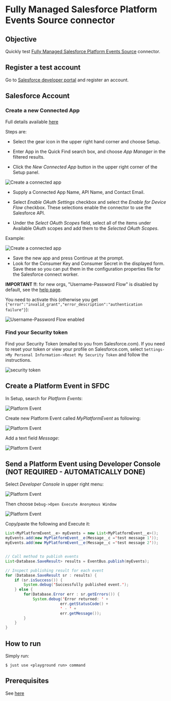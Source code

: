 # Fully Managed Salesforce Platform Events Source connector



## Objective

Quickly test [Fully Managed Salesforce Platform Events Source](https://docs.confluent.io/cloud/current/connectors/cc-salesforce-platform-event-source.html) connector.



## Register a test account

Go to [Salesforce developer portal](https://developer.salesforce.com/signup/) and register an account.

## Salesforce Account

### Create a new Connected App

Full details available [here](https://docs.confluent.io/current/connect/kafka-connect-salesforce/pushtopics/salesforce_pushtopic_source_connector_quickstart.html#salesforce-account)

Steps are:

* Select the gear icon in the upper right hand corner and choose Setup.

* Enter App in the Quick Find search box, and choose *App Manager* in the filtered results.

* Click the *New Connected App* button in the upper right corner of the Setup panel.

![Create a connected app](Screenshot2.png)

* Supply a Connected App Name, API Name, and Contact Email.

* Select *Enable OAuth Settings* checkbox and select the *Enable for Device Flow* checkbox. These selections enable the connector to use the Salesforce API.
* Under the *Select OAuth Scopes* field, select all of the items under Available OAuth scopes and add them to the *Selected OAuth Scopes*.

Example:

![Create a connected app](Screenshot3.png)

* Save the new app and press Continue at the prompt.
* Look for the Consumer Key and Consumer Secret in the displayed form. Save these so you can put them in the configuration properties file for the Salesforce connect worker.

**IMPORTANT !!**: for new orgs, "Username-Password Flow" is disabled by default, see the [help page](https://help.salesforce.com/s/articleView?id=release-notes.rn_security_username-password_flow_blocked_by_default.htm&release=244&type=5).

You need to activate this (otherwise you get `{"error":"invalid_grant","error_description":"authentication failure"}`):

![Username-Password Flow enabled](../../ccloud/fm-salesforce-cdc-source/ScreenshotOauthDisabled.jpg)

### Find your Security token

Find your Security Token (emailed to you from Salesforce.com). If you need to reset your token or view your profile on Salesforce.com, select `Settings->My Personal Information->Reset My Security Token` and follow the instructions.

![security token](Screenshot1.png)

## Create a Platform Event in SFDC

In Setup, search for *Platform Events*:

![Platform Event](Screenshot7.png)

Create new Platform Event called *MyPlatformEvent* as following:

![Platform Event](Screenshot6.png)

Add a text field *Message*:

![Platform Event](Screenshot8.png)

## Send a Platform Event using Developer Console (NOT REQUIRED - AUTOMATICALLY DONE)

Select *Developer Console* in upper right menu:

![Platform Event](Screenshot9.png)

Then choose `Debug->Open Execute Anonymous Window`

![Platform Event](Screenshot10.png)

Copy/paste the following and Execute it:

```java
List<MyPlatformEvent__e> myEvents = new List<MyPlatformEvent__e>();
myEvents.add(new MyPlatformEvent__e(Message__c ='test message 1'));
myEvents.add(new MyPlatformEvent__e(Message__c ='test message 2'));


// Call method to publish events
List<Database.SaveResult> results = EventBus.publish(myEvents);

// Inspect publishing result for each event
for (Database.SaveResult sr : results) {
    if (sr.isSuccess()) {
        System.debug('Successfully published event.');
    } else {
        for(Database.Error err : sr.getErrors()) {
            System.debug('Error returned: ' +
                        err.getStatusCode() +
                        ' - ' +
                        err.getMessage());
        }
    }
}
```

## How to run

Simply run:

```
$ just use <playground run> command
```

## Prerequisites

See [here](https://kafka-docker-playground.io/#/how-to-use?id=%f0%9f%8c%a4%ef%b8%8f-confluent-cloud-examples)